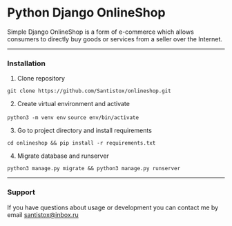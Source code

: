 # Python Django OnlineShop 

Simple Django OnlineShop is a form of e-commerce which allows consumers to directly buy goods or services from a seller over the Internet.

***


### Installation

1. Clone repository

`git clone https://github.com/Santistox/onlineshop.git`

2. Create virtual environment and activate

`python3 -m venv env`
`source env/bin/activate`

3. Go to project directory and install requirements 

`cd onlineshop && pip install -r requirements.txt`

4. Migrate database and runserver

`python3 manage.py migrate && python3 manage.py runserver`


***

### Support

If you have questions about usage or development you can contact
me by email santistox@inbox.ru

